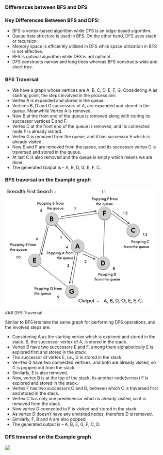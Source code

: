 ### Differences between BFS and DFS

### Key Differences Between BFS and DFS:

   - BFS is vertex-based algorithm while DFS is an edge-based algorithm.
   - Queue data structure is used in BFS. On the other hand, DFS uses stack or recursion.
   - Memory space is efficiently utilized in DFS while space utilization in BFS is not effective.
   - BFS is optimal algorithm while DFS is not optimal.
   - DFS constructs narrow and long trees whereas BFS constructs wide and short tree.

### BFS Traversal

   - We have a graph whose vertices are A, B, C, D, E, F, G. Considering A as starting point, the steps involved in the process are:
   - Vertex A is expanded and stored in the queue.
   - Vertices B, D and G successors of A, are expanded and stored in the queue. Meanwhile Vertex A is removed.
   - Now B at the front end of the queue is removed along with storing its successor vertices E and F.
   - Vertex D at the front end of the queue is removed, and its connected node F is already visited.
   - Vertex G is removed from the queue, and it has successor E which is already visited.
   - Now E and F are removed from the queue, and its successor vertex C is traversed and stored in the queue.
   - At last C is also removed and the queue is empty which means we are done.
   - The generated Output is – A, B, D, G, E, F, C.
### BFS traversal on the Example graph
<img src="images/bfs.png"/>
### DFS Traversal

Similar to BFS lets take the same graph for performing DFS operations, and the involved steps are:

   - Considering A as the starting vertex which is explored and stored in the stack. B, the successor vertex of A, is stored in the stack.
   - Vertex B have two successors E and F, among them alphabetically E is explored first and stored in the stack.
   - The successor of vertex E, i.e., G is stored in the stack.
   - Ve-rtex G have two connected vertices, and both are already visited, so G is popped out from the stack.
   - Similarly, E is also removed.
   - Now, vertex B is at the top of the stack, its another node(vertex) F is explored and stored in the stack.
   - Vertex F has two successors C and D, between which C is traversed first and stored in the stack.
   - Vertex C has only one predecessor which is already visited, so it is removed from the stack.
   - Now vertex D connected to F is visited and stored in the stack.
   - As vertex D doesn’t have any unvisited nodes, therefore D is removed.
   - Similarly, F, B and A are also popped.
   - The generated output is – A, B, E, G, F, C, D.

### DFS traversal on the Example graph
<img src="images/bfs-1.png"/>


